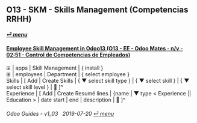 ## O13 - SKM - Skills Management (Competencias RRHH)
#### [_&#x23CE; menu_](/README.md)  

#### [Employee Skill Management in Odoo13 (O13 - EE - Odoo Mates - n/v - 02:51 - Control de Competencias de Empleados)](https://youtube.com/embed/E09XNr7hhYE?autoplay=1&start=0&end=0&rel=0)  
&#x229E; | apps | Skill Management | { install }  
&#x229E; | employees | Department | { select employee }  
Skills | \[ Add | Create Skills | { &#x25BC; select skill type } | { &#x25BC; select skill } | { &#x25BC; select skill level } | &#x1F4BE; \]&#x207F;  
Experience | \[ Add | Create Resumé lines | {name | &#x25BC; type < Experience || Education > | date start | end | description | &#x1F4BE; \]&#x207F;


######     Odoo Guides - v1_03 &nbsp; 2019-07-20  [_&#x23CE; menu_](/README.md)  
